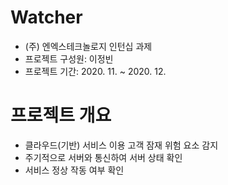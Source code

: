 # Watcher

- (주) 엔엑스테크놀로지 인턴십 과제
- 프로젝트 구성원: 이정빈
- 프로젝트 기간: 2020. 11. ~ 2020. 12.

# 프로젝트 개요

- 클라우드(기반) 서비스 이용 고객 잠재 위험 요소 감지
- 주기적으로 서버와 통신하여 서버 상태 확인
- 서비스 정상 작동 여부 확인
